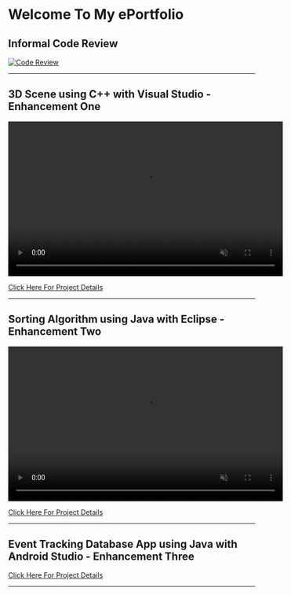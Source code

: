 # Welcome To My ePortfolio

## Informal Code Review
[![Code Review](https://img.youtube.com/vi/yvcHImLN97k/maxresdefault.jpg)](https://www.youtube.com/watch?v=yvcHImLN97k)


***
## 3D Scene using C++ with Visual Studio - Enhancement One

<video width="560" height="315" controls loop="" muted = "" autoplay="">
  <source src="https://github.com/melcian404/melcian404.github.io/raw/refs/heads/main/docs/assets/3Dvid.mp4">
</video>



[Click Here For Project Details](https://github.com/melcian404/CPP-3D-Scene)

***

## Sorting Algorithm using Java with Eclipse - Enhancement Two

<video width="560" height="315" controls loop="" muted = "" autoplay="">
  <source src="https://github.com/melcian404/melcian404.github.io/raw/refs/heads/main/docs/assets/Algorithm.mp4">
</video>



[Click Here For Project Details](https://github.com/melcian404/Java-Sorting-Algorithm)


***
## Event Tracking Database App using Java with Android Studio - Enhancement Three

[Click Here For Project Details](https://github.com/melcian404/Java-Event-Track)

***
